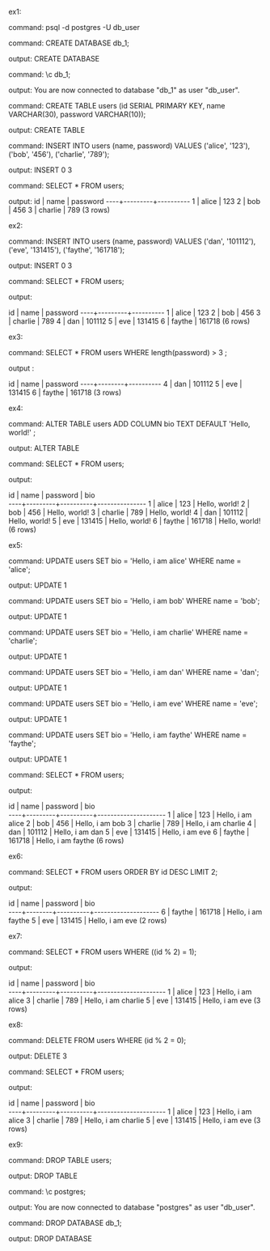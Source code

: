 ex1:

command: psql -d postgres -U db_user

command: CREATE DATABASE db_1;

output: CREATE DATABASE

command: \c db_1;

output: You are now connected to database "db_1" as user "db_user".

command: CREATE TABLE users (id SERIAL PRIMARY KEY, name VARCHAR(30), password VARCHAR(10));

output: CREATE TABLE

command: INSERT INTO users (name, password) VALUES ('alice', '123'), ('bob', '456'), ('charlie', '789');

output: INSERT 0 3

command: SELECT * FROM users;

output:
 id |  name   | password 
----+---------+----------
  1 | alice   | 123
  2 | bob     | 456
  3 | charlie | 789
(3 rows)

ex2:

command: INSERT INTO users (name, password) VALUES ('dan', '101112'), ('eve', '131415'), ('faythe', '161718');

output: INSERT 0 3

command: SELECT * FROM users;

output:

 id |  name   | password 
----+---------+----------
  1 | alice   | 123
  2 | bob     | 456
  3 | charlie | 789
  4 | dan     | 101112
  5 | eve     | 131415
  6 | faythe  | 161718
(6 rows)


ex3: 

command: SELECT * FROM users WHERE length(password) > 3  ;

output :

 id |  name  | password 
----+--------+----------
  4 | dan    | 101112
  5 | eve    | 131415
  6 | faythe | 161718
(3 rows)

ex4:

command: ALTER TABLE users ADD COLUMN bio TEXT DEFAULT 'Hello, world!' ;

output: ALTER TABLE

command: SELECT * FROM users;

output: 

 id |  name   | password |      bio      
----+---------+----------+---------------
  1 | alice   | 123      | Hello, world!
  2 | bob     | 456      | Hello, world!
  3 | charlie | 789      | Hello, world!
  4 | dan     | 101112   | Hello, world!
  5 | eve     | 131415   | Hello, world!
  6 | faythe  | 161718   | Hello, world!
(6 rows)

ex5:

command: UPDATE users SET bio = 'Hello, i am alice'  WHERE name = 'alice';

output: UPDATE 1

command: UPDATE users SET bio = 'Hello, i am bob'  WHERE name = 'bob';

output: UPDATE 1

command: UPDATE users SET bio = 'Hello, i am charlie'  WHERE name = 'charlie';

output: UPDATE 1

command: UPDATE users SET bio = 'Hello, i am dan'  WHERE name = 'dan';

output: UPDATE 1

command: UPDATE users SET bio = 'Hello, i am eve'  WHERE name = 'eve';

output: UPDATE 1

command: UPDATE users SET bio = 'Hello, i am faythe'  WHERE name = 'faythe';

output: UPDATE 1

command: SELECT * FROM users;

output: 

 id |  name   | password |         bio         
----+---------+----------+---------------------
  1 | alice   | 123      | Hello, i am alice
  2 | bob     | 456      | Hello, i am bob
  3 | charlie | 789      | Hello, i am charlie
  4 | dan     | 101112   | Hello, i am dan
  5 | eve     | 131415   | Hello, i am eve
  6 | faythe  | 161718   | Hello, i am faythe
(6 rows)

ex6: 

command: SELECT * FROM users ORDER BY id DESC LIMIT 2;

output: 

 id |  name  | password |        bio         
----+--------+----------+--------------------
  6 | faythe | 161718   | Hello, i am faythe
  5 | eve    | 131415   | Hello, i am eve
(2 rows)

ex7: 

command: SELECT * FROM users WHERE ((id % 2) = 1); 

output: 

 id |  name   | password |         bio         
----+---------+----------+---------------------
  1 | alice   | 123      | Hello, i am alice
  3 | charlie | 789      | Hello, i am charlie
  5 | eve     | 131415   | Hello, i am eve
(3 rows)

ex8:

command: DELETE FROM users WHERE (id % 2 = 0);

output: DELETE 3

command: SELECT * FROM users;

output: 

 id |  name   | password |         bio         
----+---------+----------+---------------------
  1 | alice   | 123      | Hello, i am alice
  3 | charlie | 789      | Hello, i am charlie
  5 | eve     | 131415   | Hello, i am eve
(3 rows)

ex9: 

command: DROP TABLE users; 

output: DROP TABLE

command:  \c postgres; 

output: You are now connected to database "postgres" as user "db_user".

command: DROP DATABASE db_1;

output: DROP DATABASE
   
